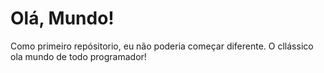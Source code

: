 # Olá, Mundo!
 Como primeiro repósitorio, eu não poderia começar diferente. O cllássico ola mundo de todo programador!
